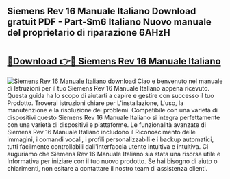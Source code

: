 ## Siemens Rev 16 Manuale Italiano Download gratuit PDF - Part-Sm6 Italiano Nuovo manuale del proprietario di riparazione 6AHzH

# <h2><a href="http://dfb99x.blite.top/?on=Siemens+Rev+16+Manuale+Italiano">🔗Download 👉🔴 Siemens Rev 16 Manuale Italiano</a></h2>

[![Siemens Rev 16 Manuale Italiano download](https://i.imgur.com/lujVjoI.png)](http://dfb99x.blite.top/?on=Siemens+Rev+16+Manuale+Italiano)
Ciao e benvenuto nel manuale di Istruzioni per il tuo Siemens Rev 16 Manuale Italiano appena ricevuto. Questa guida ha lo scopo di aiutarti a capire e gestire con successo il tuo Prodotto. Troverai istruzioni chiare per L'installazione, L'uso, la manutenzione e la risoluzione dei problemi. Compatibile con una varietà di dispositivi questo Siemens Rev 16 Manuale Italiano si integra perfettamente con una varietà di dispositivi e piattaforme. Le funzionalità avanzate di Siemens Rev 16 Manuale Italiano includono il Riconoscimento delle immagini, i comandi vocali, i profili personalizzabili e i backup automatici, tutti facilmente controllabili dall'interfaccia utente intuitiva e intuitiva. Ci auguriamo che Siemens Rev 16 Manuale Italiano sia stata una risorsa utile e Informativa per iniziare con il tuo nuovo prodotto. Se hai bisogno di aiuto o chiarimenti, non esitare a contattare il nostro team di assistenza clienti.
